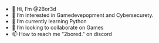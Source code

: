- 👋 Hi, I’m @2Bor3d
- 👀 I’m interested in Gamedevepopment and Cybersecurety.
- 🌱 I’m currently learning Python
- 💞️ I’m looking to collaborate on Games
- 📫 How to reach me "2bored." on discord 

<!---
2Bor3d/2Bor3d is a ✨ special ✨ repository because its `README.md` (this file) appears on your GitHub profile.
You can click the Preview link to take a look at your changes.
--->
